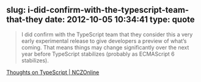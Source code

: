 slug: i-did-confirm-with-the-typescript-team-that-they
date: 2012-10-05 10:34:41
type: quote
---

> I did confirm with the TypeScript team that they consider this a very early experimental release to give developers a preview of what’s coming. That means things may change significantly over the next year before TypeScript stabilizes (probably as ECMAScript 6 stabilizes).

[Thoughts on TypeScript | NCZOnline](http://www.nczonline.net/blog/2012/10/04/thoughts-on-typescript/?utm_source=feedburner&utm_medium=feed&utm_campaign=Feed:%20nczonline%20(NCZOnline%20-%20The%20Official%20Web%20Site%20of%20Nicholas%20C.%20Zakas))

